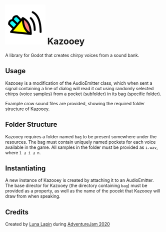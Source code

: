 # ![Icon](icon.png) Kazooey
A library for Godot that creates chirpy voices from a sound bank.

## Usage
Kazooey is a modification of the AudioEmitter class, which when sent a signal containing a line of dialog will read it out using randomly selected chirps (voice samples) from a pocket (subfolder) in its bag (specific folder).

Example crow sound files are provided, showing the required folder structure of Kazooey.

## Folder Structure
Kazooey requires a folder named `bag` to be present somewhere under the resources. The bag must contain uniquely named pockets for each voice available in the game. All samples in the folder must be provided as `i.wav`, where `1 ≤ i ≤ n`.

## Instantiating
A new instance of Kazooey is created by attaching it to an AudioEmitter. The base director for Kazooey (the directory containing `bag`) must be provided as a property, as well as the name of the pocekt that Kazooey will draw from when speaking.

## Credits
Created by [Luna Lapin](https://www.shadenexus.com) during [AdventureJam 2020](https://jams.gamejolt.io/advjam2020)
